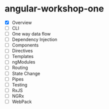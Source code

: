 # angular-workshop-one

- [x] Overview
- [ ] CLI
- [ ] One way data flow
- [ ] Dependency Injection
- [ ] Components
- [ ] Directives
- [ ] Templates
- [ ] ngModules
- [ ] Routing
- [ ] State Change
- [ ] Pipes
- [ ] Testing
- [ ] RxJS
- [ ] NGRx
- [ ] WebPack
